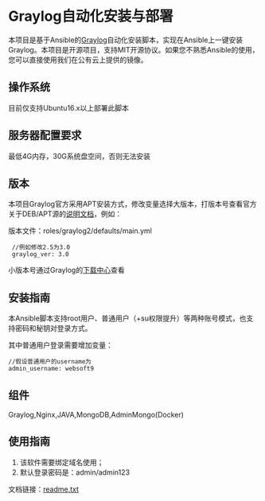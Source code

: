 # Graylog自动化安装与部署

本项目是基于Ansible的[Graylog](https://www.graylog.org/)自动化安装脚本，实现在Ansible上一键安装Graylog。本项目是开源项目，支持MIT开源协议。如果您不熟悉Ansible的使用，您可以直接使用我们在公有云上提供的镜像。

## 操作系统

目前仅支持Ubuntu16.x以上部署此脚本

## 服务器配置要求

最低4G内存，30G系统盘空间，否则无法安装

## 版本

本项目Graylog官方采用APT安装方式，修改变量选择大版本，打版本号查看官方关于DEB/APT源的[说明文档](http://docs.graylog.org/en/3.0/pages/installation/operating_system_packages.html)，例如：

版本文件：roles/graylog2/defaults/main.yml


~~~
 //例如修改2.5为3.0
 graylog_ver: 3.0
~~~

小版本号通过Graylog的[下载中心](https://www.graylog.org/downloads)查看


## 安装指南

本Ansible脚本支持root用户、普通用户（+su权限提升）等两种账号模式，也支持密码和秘钥对登录方式。

其中普通用户登录需要增加变量：

~~~
//假设普通用户的username为
admin_username: websoft9
~~~

## 组件
Graylog,Nginx,JAVA,MongoDB,AdminMongo(Docker)

## 使用指南

1. 该软件需要绑定域名使用；
2. 默认登录密码是：admin/admin123

文档链接：[readme.txt](readme.txt)
